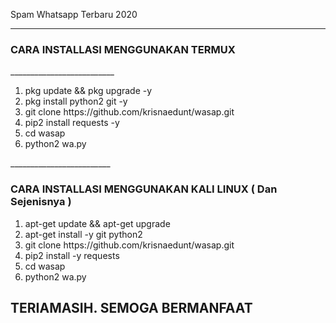 Spam Whatsapp Terbaru 2020 
__________________________
<h3>CARA INSTALLASI MENGGUNAKAN TERMUX</h3>
__________________________
<ol>
<li> pkg update && pkg upgrade -y</li>
<li> pkg install python2 git -y</li>
<li> git clone https://github.com/krisnaedunt/wasap.git</li>
<li> pip2 install requests -y</li>
<li> cd wasap</li>
<li> python2 wa.py</li>
</ol>
_________________________
<h3>CARA INSTALLASI MENGGUNAKAN KALI LINUX ( Dan Sejenisnya )</h3>
<ol>
<li> apt-get update && apt-get upgrade </li>
<li> apt-get install -y git python2 </li>
<li> git clone https://github.com/krisnaedunt/wasap.git</li>
<li> pip2 install -y requests</li>
<li> cd wasap</li>
<li> python2 wa.py</li>
</ol>
<h2> TERIAMASIH. SEMOGA BERMANFAAT </h2>
